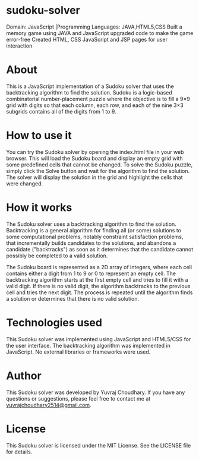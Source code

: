 # sudoku-solver
Domain: JavaScript |Programming Languages: JAVA,HTML5,CSS Built a memory game using JAVA and JavaScript upgraded code to make the game error-free   Created HTML, CSS JavaScript and JSP pages for user  interaction
# About
This is a JavaScript implementation of a Sudoku solver that uses the backtracking algorithm to find the solution. Sudoku is a logic-based combinatorial number-placement puzzle where the objective is to fill a 9×9 grid with digits so that each column, each row, and each of the nine 3×3 subgrids contains all of the digits from 1 to 9.

# How to use it
You can try the Sudoku solver by opening the index.html file in your web browser. This will load the Sudoku board and display an empty grid with some predefined cells that cannot be changed. To solve the Sudoku puzzle, simply click the Solve button and wait for the algorithm to find the solution. The solver will display the solution in the grid and highlight the cells that were changed.

# How it works
The Sudoku solver uses a backtracking algorithm to find the solution. Backtracking is a general algorithm for finding all (or some) solutions to some computational problems, notably constraint satisfaction problems, that incrementally builds candidates to the solutions, and abandons a candidate ("backtracks") as soon as it determines that the candidate cannot possibly be completed to a valid solution.

The Sudoku board is represented as a 2D array of integers, where each cell contains either a digit from 1 to 9 or 0 to represent an empty cell. The backtracking algorithm starts at the first empty cell and tries to fill it with a valid digit. If there is no valid digit, the algorithm backtracks to the previous cell and tries the next digit. The process is repeated until the algorithm finds a solution or determines that there is no valid solution.

# Technologies used
This Sudoku solver was implemented using JavaScript and HTML5/CSS for the user interface. The backtracking algorithm was implemented in JavaScript. No external libraries or frameworks were used.

# Author
This Sudoku solver was developed by Yuvraj Choudhary. If you have any questions or suggestions, please feel free to contact me at yuvrajchoudhary2514@gmail.com.

# License
This Sudoku solver is licensed under the MIT License. See the LICENSE file for details.
